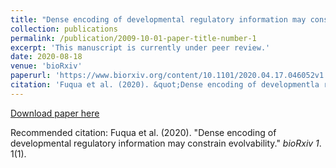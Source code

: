 ```yaml
---
title: "Dense encoding of developmental regulatory information may constrain evolvability"
collection: publications
permalink: /publication/2009-10-01-paper-title-number-1
excerpt: 'This manuscript is currently under peer review.'
date: 2020-08-18
venue: 'bioRxiv'
paperurl: 'https://www.biorxiv.org/content/10.1101/2020.04.17.046052v1.full.pdf'
citation: 'Fuqua et al. (2020). &quot;Dense encoding of developmentla regulatory information may constrain evolvability.&quot; <i>bioRxiv 1</i>. 1(1).'
---
```


[Download paper here](http://academicpages.github.io/files/paper1.pdf)

Recommended citation: Fuqua et al. (2020). "Dense encoding of developmental regulatory information may constrain evolvability." <i>bioRxiv 1</i>. 1(1).
